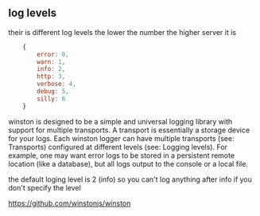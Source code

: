 ## log levels

their is different log levels the lower the number the higher
server it is

```javascript
    {
        error: 0,
        warn: 1,
        info: 2,
        http: 3,
        verbose: 4,
        debug: 5,
        silly: 6
    }
```

winston is designed to be a simple and universal logging library with support for multiple transports. A transport is essentially a storage device for your logs. Each winston logger can have multiple transports (see: Transports) configured at different levels (see: Logging levels). For example, one may want error logs to be stored in a persistent remote location (like a database), but all logs output to the console or a local file.

the default loging level is 2 (info)
so you can't log anything after info if you don't specify the level

https://github.com/winstonjs/winston <br/>
